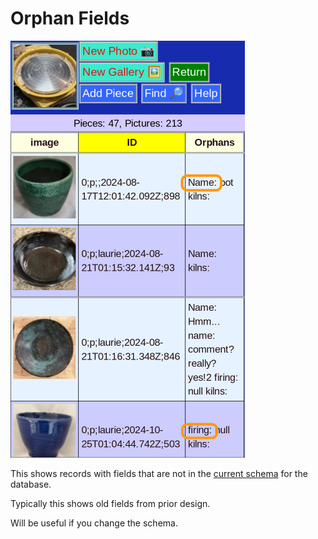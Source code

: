 # Orphan Fields

![Orphans](Orphans.png)

This shows records with fields that are not in the [current schema](StructMenu.md) for the database.

Typically this shows old fields from prior design.

Will be useful if you change the schema.
